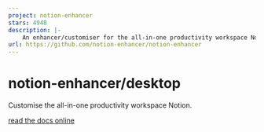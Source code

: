 ```yaml
---
project: notion-enhancer
stars: 4948
description: |-
    An enhancer/customiser for the all-in-one productivity workspace Notion
url: https://github.com/notion-enhancer/notion-enhancer
---
```


# notion-enhancer/desktop

Customise the all-in-one productivity workspace Notion.

[read the docs online](https://notion-enhancer.github.io/)


